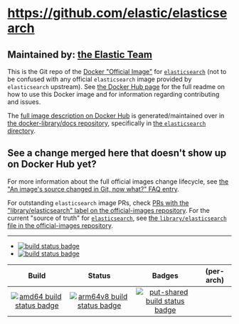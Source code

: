 # https://github.com/elastic/elasticsearch

## Maintained by: [the Elastic Team](https://github.com/elastic/elasticsearch)

This is the Git repo of the [Docker "Official Image"](https://github.com/docker-library/official-images#what-are-official-images) for [`elasticsearch`](https://hub.docker.com/_/elasticsearch/) (not to be confused with any official `elasticsearch` image provided by `elasticsearch` upstream). See [the Docker Hub page](https://hub.docker.com/_/elasticsearch/) for the full readme on how to use this Docker image and for information regarding contributing and issues.

The [full image description on Docker Hub](https://hub.docker.com/_/elasticsearch/) is generated/maintained over in [the docker-library/docs repository](https://github.com/docker-library/docs), specifically in [the `elasticsearch` directory](https://github.com/docker-library/docs/tree/master/elasticsearch).

## See a change merged here that doesn't show up on Docker Hub yet?

For more information about the full official images change lifecycle, see [the "An image's source changed in Git, now what?" FAQ entry](https://github.com/docker-library/faq#an-images-source-changed-in-git-now-what).

For outstanding `elasticsearch` image PRs, check [PRs with the "library/elasticsearch" label on the official-images repository](https://github.com/docker-library/official-images/labels/library%2Felasticsearch). For the current "source of truth" for [`elasticsearch`](https://hub.docker.com/_/elasticsearch/), see [the `library/elasticsearch` file in the official-images repository](https://github.com/docker-library/official-images/blob/master/library/elasticsearch).

---

-	[![build status badge](https://img.shields.io/github/actions/workflow/status/docker-library/elasticsearch/ci.yml?branch=master&label=GitHub%20CI)](https://github.com/docker-library/elasticsearch/actions?query=workflow%3A%22GitHub+CI%22+branch%3Amaster)
-	[![build status badge](https://img.shields.io/jenkins/s/https/doi-janky.infosiftr.net/job/update.sh/job/elasticsearch.svg?label=Automated%20update.sh)](https://doi-janky.infosiftr.net/job/update.sh/job/elasticsearch/)

| Build | Status | Badges | (per-arch) |
|:-:|:-:|:-:|:-:|
| [![amd64 build status badge](https://img.shields.io/jenkins/s/https/doi-janky.infosiftr.net/job/multiarch/job/amd64/job/elasticsearch.svg?label=amd64)](https://doi-janky.infosiftr.net/job/multiarch/job/amd64/job/elasticsearch/) | [![arm64v8 build status badge](https://img.shields.io/jenkins/s/https/doi-janky.infosiftr.net/job/multiarch/job/arm64v8/job/elasticsearch.svg?label=arm64v8)](https://doi-janky.infosiftr.net/job/multiarch/job/arm64v8/job/elasticsearch/) | [![put-shared build status badge](https://img.shields.io/jenkins/s/https/doi-janky.infosiftr.net/job/put-shared/job/light/job/elasticsearch.svg?label=put-shared)](https://doi-janky.infosiftr.net/job/put-shared/job/light/job/elasticsearch/) |

<!-- THIS FILE IS GENERATED BY https://github.com/docker-library/docs/blob/master/generate-repo-stub-readme.sh -->

